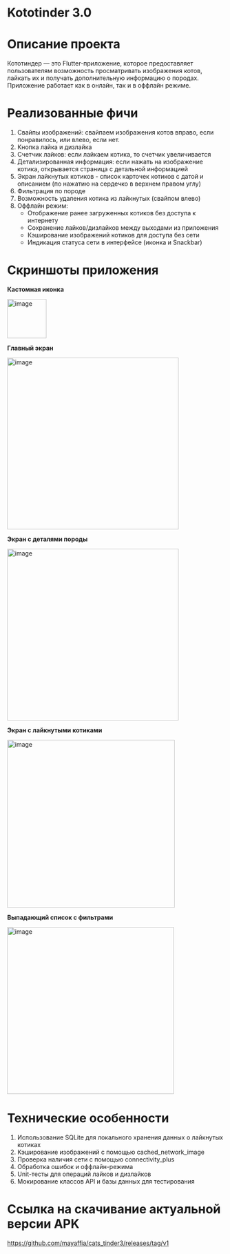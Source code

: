 # Kototinder 3.0

# Описание проекта

Кототиндер — это Flutter-приложение, которое предоставляет пользователям возможность просматривать изображения котов, лайкать их и получать дополнительную информацию о породах. Приложение работает как в онлайн, так и в оффлайн режиме.

# Реализованные фичи

1. Свайпы изображений: свайпаем изображения котов вправо, если понравилось, или влево, если нет.
2. Кнопка лайка и дизлайка
3. Счетчик лайков: если лайкаем котика, то счетчик увеличивается
4. Детализированная информация: если нажать на изображение котика, открывается страница с детальной информацией
5. Экран лайкнутых котиков - список карточек котиков с датой и описанием (по нажатию на сердечко в верхнем правом углу)
6. Фильтрация по породе
7. Возможность удаления котика из лайкнутых (свайпом влево)
8. Оффлайн режим:
   - Отображение ранее загруженных котиков без доступа к интернету
   - Сохранение лайков/дизлайков между выходами из приложения
   - Кэширование изображений котиков для доступа без сети
   - Индикация статуса сети в интерфейсе (иконка и Snackbar)

# Скриншоты приложения

**Кастомная иконка**

<img width="91" alt="image" src="https://github.com/user-attachments/assets/d6df8571-b8d8-4f37-920a-cce7c9d0e714" />

**Главный экран**

<img width="398" alt="image" src="https://github.com/user-attachments/assets/bcdd9099-53df-492a-987c-929e96cf7bc0" />

**Экран с деталями породы**

<img width="398" alt="image" src="https://github.com/user-attachments/assets/0e836577-3baa-4bc3-a611-e196fd1c5f01" />

**Экран с лайкнутыми котиками**

<img width="389" alt="image" src="https://github.com/user-attachments/assets/c160f76b-446e-44d5-aad2-d05c7dede088" />

**Выпадающий список с фильтрами**

<img width="387" alt="image" src="https://github.com/user-attachments/assets/bf844ad7-43c6-46eb-aa20-7738c2d65eb3" />

# Технические особенности

1. Использование SQLite для локального хранения данных о лайкнутых котиках
2. Кэширование изображений с помощью cached_network_image
3. Проверка наличия сети с помощью connectivity_plus
4. Обработка ошибок и оффлайн-режима
5. Unit-тесты для операций лайков и дизлайков
6. Мокирование классов API и базы данных для тестирования

# Ссылка на скачивание актуальной версии APK

https://github.com/mayaffia/cats_tinder3/releases/tag/v1
